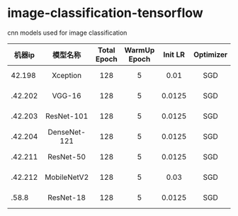 # image-classification-tensorflow
cnn models used for image classification


|  机器ip   | 模型名称  |  Total Epoch   | WarmUp Epoch  |  Init LR   | Optimizer  |  Eval Stat/Epoch |
|  ----  | :----:  |  :----:  | :----:  |  :----:  | :----:  |  :----:  |
| 42.198 | Xception | 128 | 5 | 0.01 | SGD | 0.68753 / 24 |
| .42.202 | VGG-16 | 128 | 5 | 0.0125 | SGD | 0.60719 / 72 |
| .42.203 | ResNet-101 | 128 | 5 | 0.0125 | SGD | 0.63554 / 56 |
| .42.204 | DenseNet-121 | 128 | 5 | 0.0125 | SGD | 0.68658 / 96 |
| .42.211 | ResNet-50 | 128 | 5 | 0.0125 | SGD | 0.69888 / 100 |
| .42.212 | MobileNetV2 | 128 | 5 | 0.03 | SGD | 0.70202 / 128 |
| .58.8 | ResNet-18 | 128 | 5 | 0.0125 | SGD | 0.60986 / 88 |
